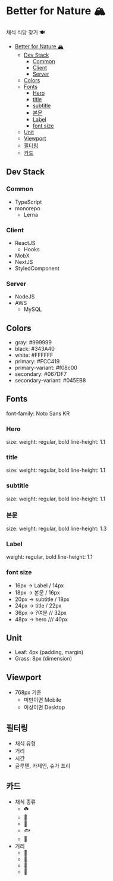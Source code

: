 # Better for Nature 🏔

채식 식당 찾기 🍽

- [Better for Nature 🏔](#better-for-nature-%f0%9f%8f%94)
  - [Dev Stack](#dev-stack)
    - [Common](#common)
    - [Client](#client)
    - [Server](#server)
  - [Colors](#colors)
  - [Fonts](#fonts)
    - [Hero](#hero)
    - [title](#title)
    - [subtitle](#subtitle)
    - [본문](#%eb%b3%b8%eb%ac%b8)
    - [Label](#label)
    - [font size](#font-size)
  - [Unit](#unit)
  - [Viewport](#viewport)
  - [필터링](#%ed%95%84%ed%84%b0%eb%a7%81)
  - [카드](#%ec%b9%b4%eb%93%9c)

## Dev Stack

### Common

- TypeScript
- monorepo
  - Lerna

### Client

- ReactJS
  - Hooks
- MobX
- NextJS
- StyledComponent

### Server

- NodeJS
- AWS
  - MySQL

## Colors

- gray: #999999
- black: #343A40
- white: #FFFFFF
- primary: #FCC419
- primary-variant: #f08c00
- secondary: #067DF7
- secondary-variant: #045EB8

## Fonts

font-family: Noto Sans KR

### Hero

size:
weight: regular, bold
line-height: 1.1

### title

size:
weight: regular, bold
line-height: 1.1

### subtitle

size:
weight: regular, bold
line-height: 1.1

### 본문

size:
weight: regular, bold
line-height: 1.3

### Label

weight: regular, bold
line-height: 1.1

### font size

- 16px -> Label / 14px
- 18px -> 본문 / 16px
- 20px -> subtitle / 18px
- 24px -> title / 22px
- 36px -> ?여분 // 32px
- 48px -> hero /// 40px

## Unit

- Leaf: 4px (padding, margin)
- Grass: 8px (dimension)

## Viewport

- 768px 기준
  - 미만이면 Mobile
  - 이상이면 Desktop

## 필터링

- 채식 유형
- 거리
- 시간
- 글루텐, 카제인, 슈가 프리

## 카드

- 채식 종류
  - ☘️
  - 🥛
  - 🥚
  - 🐟
  - 🐥
- 거리
  - 🚶‍
  - 🚴‍
  - 🚌
  - 🚙
